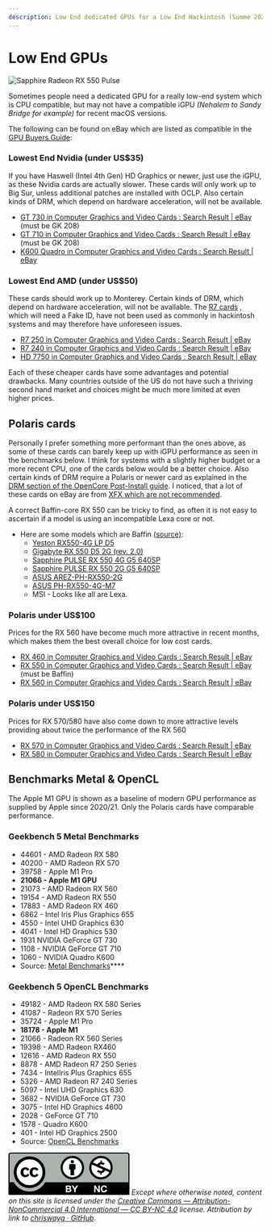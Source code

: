 ```yaml
---
description: Low End dedicated GPUs for a Low End Hackintosh (Summe 2022)
---
```


# Low End GPUs

![Sapphire Radeon RX 550 Pulse](../.gitbook/assets/rx550\_pulse\_4gb\_800x500\_03.png)

Sometimes people need a dedicated GPU for a really low-end system which is CPU compatible, but may not have a compatible iGPU _(Nehalem to Sandy Bridge for example)_ for recent macOS versions.

The following can be found on eBay which are listed as compatible in the [GPU Buyers Guide](https://dortania.github.io/GPU-Buyers-Guide/modern-gpus/amd-gpu.html#polaris-10-and-20-series):

### Lowest End Nvidia (under US$35)

If you have Haswell (Intel 4th Gen) HD Graphics or newer, just use the iGPU, as these Nvidia cards are actually slower. These cards will only work up to Big Sur, unless additional patches are installed with OCLP. Also certain kinds of DRM, which depend on hardware acceleration, will not be available.

* [GT 730 in Computer Graphics and Video Cards : Search Result | eBay](https://www.ebay.com/sch/i.html?\_from=R40&\_nkw=GT+730&\_sacat=27386\&LH\_TitleDesc=0&\_fsrp=1\&LH\_BIN=1&\_sop=12&\_udhi=35) (must be GK 208)
* [GT 710 in Computer Graphics and Video Cards : Search Result | eBay](https://www.ebay.com/sch/i.html?\_nkw=gt+710&\_sacat=27386&\_sop=12&\_udhi=35\&rt=nc\&LH\_BIN=1) (must be GK 208)
* [K600 Quadro in Computer Graphics and Video Cards : Search Result | eBay](https://www.ebay.com/sch/i.html?\_from=R40&\_trksid=p2334524.m570.l1311&\_nkw=k600+quadro&\_sacat=27386\&LH\_TitleDesc=0&\_fsrp=1&\_odkw=RX+560&\_osacat=27386\&LH\_BIN=1&\_sop=12&\_udhi=35)

### Lowest End AMD (under US$50)

These cards should work up to Monterey. Certain kinds of DRM, which depend on hardware acceleration, will not be available. The [R7 cards](https://dortania.github.io/GPU-Buyers-Guide/modern-gpus/amd-gpu.html) , which will need a Fake ID, have not been used as commonly in hackintosh systems and may therefore have unforeseen issues.

* [R7 250 in Computer Graphics and Video Cards : Search Result | eBay](https://www.ebay.com/sch/i.html?\_from=R40&\_trksid=m570.l1313&\_nkw=R7+250&\_sacat=27386\&LH\_TitleDesc=0&\_odkw=R7+240&\_osacat=27386\&LH\_BIN=1&\_sop=12&\_udhi=50)
* [R7 240 in Computer Graphics and Video Cards : Search Result | eBay](https://www.ebay.com/sch/i.html?\_from=R40&\_trksid=m570.l1313&\_nkw=R7+240&\_sacat=27386\&LH\_TitleDesc=0&\_odkw=HD+7750&\_osacat=27386\&LH\_BIN=1&\_sop=12&\_udhi=50)
* [HD 7750 in Computer Graphics and Video Cards : Search Result | eBay](https://www.ebay.com/sch/i.html?\_from=R40&\_trksid=m570.l1313&\_nkw=HD+7750&\_sacat=27386\&LH\_TitleDesc=0\&rt=nc&\_odkw=gt+710&\_osacat=27386\&LH\_BIN=1&\_sop=12&\_udhi=50)

Each of these cheaper cards have some advantages and potential drawbacks. Many countries outside of the US do not have such a thriving second hand market and choices might be much more limited at even higher prices.

## Polaris cards

Personally I prefer something more performant than the ones above, as some of these cards can barely keep up with iGPU performance as seen in the benchmarks below. I think for systems with a slightly higher budget or a more recent CPU, one of the cards below would be a better choice. Also certain kinds of DRM require a Polaris or newer card as explained in the [DRM section of the OpenCore Post-Install guide](https://dortania.github.io/OpenCore-Post-Install/universal/drm.html). I noticed, that a lot of these cards on eBay are from [XFX which are not recommended](https://dortania.github.io/GPU-Buyers-Guide/buyers-guide/gpu-avoid.html).

A correct Baffin-core RX 550 can be tricky to find, as often it is not easy to ascertain if a model is using an incompatible Lexa core or not.

* Here are some models which are Baffin [(source)](https://github.com/dortania/bugtracker/issues/129):
  * [Yeston RX550-4G LP D5](http://www.yeston.net/product/details/234/272)
  * [Gigabyte RX 550 D5 2G (rev. 2.0)](https://www.gigabyte.com/Graphics-Card/GV-RX550D5-2GD-rev-20#kf)
  * [Sapphire PULSE RX 550 4G G5 640SP](https://www.sapphiretech.com/en/consumer/pulse-rx-550-4g-g5-1)
  * [Sapphire PULSE RX 550 2G G5 640SP](https://www.sapphiretech.com/en/consumer/pulse-rx-550-2g-g5-1)
  * [ASUS AREZ-PH-RX550-2G](https://www.asus.com/Motherboards-Components/Graphics-Cards/All-series/AREZ-PH-RX550-2G)
  * [ASUS PH-RX550-4G-M7](https://www.asus.com/Motherboards-Components/Graphics-Cards/All-series/PH-RX550-4G-M7)
  * MSI - Looks like all are Lexa.

### Polaris under US$100

Prices for the RX 560 have become much more attractive in recent months, which makes them the best overall choice for low cost cards.

* [RX 460 in Computer Graphics and Video Cards : Search Result | eBay](https://www.ebay.com/sch/i.html?\_from=R40&\_nkw=RX+460&\_sacat=27386\&LH\_TitleDesc=0\&LH\_BIN=1&\_sop=12&\_fsrp=1&\_udhi=100)
* [RX 550 in Computer Graphics and Video Cards : Search Result | eBay](https://www.ebay.com/sch/i.html?\_from=R40&\_trksid=m570.l1313&\_nkw=RX+550&\_sacat=27386\&LH\_TitleDesc=0&\_fsrp=1&\_odkw=RX+460&\_osacat=27386\&LH\_BIN=1&\_sop=12&\_udhi=100) (must be Baffin)
* [RX 560 in Computer Graphics and Video Cards : Search Result | eBay](https://www.ebay.com/sch/i.html?\_from=R40&\_nkw=RX%20560&\_sacat=27386\&LH\_TitleDesc=0&\_fsrp=1\&LH\_BIN=1&\_sop=12&\_udhi=100\&rt=nc)

### Polaris under US$150

Prices for RX 570/580 have also come down to more attractive levels providing about twice the performance of the RX 560

* [RX 570 in Computer Graphics and Video Cards : Search Result | eBay](https://www.ebay.com/sch/i.html?\_from=R40&\_trksid=p2334524.m570.l1313&\_nkw=RX+570&\_sacat=27386\&LH\_TitleDesc=0&\_fsrp=1&\_odkw=rx+570&\_osacat=27386\&LH\_BIN=1&\_sop=12&\_udhi=150)
* [RX 580 in Computer Graphics and Video Cards : Search Result | eBay](https://www.ebay.com/sch/i.html?\_from=R40&\_trksid=p2334524.m570.l1313&\_nkw=rx+580&\_sacat=27386\&LH\_TitleDesc=0&\_fsrp=1&\_odkw=rx+570&\_osacat=27386\&LH\_BIN=1&\_sop=12&\_udhi=150)

## Benchmarks Metal & OpenCL

The Apple M1 GPU is shown as a baseline of modern GPU performance as supplied by Apple since 2020/21. Only the Polaris cards have comparable performance.

### **Geekbench 5 Metal Benchmarks**

* 44601 - AMD Radeon RX 580&#x20;
* 40200 - AMD Radeon RX 570&#x20;
* 39758 - Apple M1 Pro&#x20;
* **21066 - Apple M1 GPU**
* 21073 - AMD Radeon RX 560
* 19154 - AMD Radeon RX 550
* 17883 - AMD Radeon RX 460
* 6862 - Intel Iris Plus Graphics 655
* 4550 - Intel UHD Graphics 630
* 4041 - Intel HD Graphics 530
* 1931 NVIDIA GeForce GT 730
* 1108 - NVIDIA GeForce GT 710
* 1060 - NVIDIA Quadro K600
* Source: [Metal Benchmarks](https://browser.geekbench.com/metal-benchmarks)****

### **Geekbench 5 OpenCL Benchmarks**

* 49182 - AMD Radeon RX 580 Series&#x20;
* 41087 - Radeon RX 570 Series&#x20;
* 35724 - Apple M1 Pro&#x20;
* **18178 - Apple M1**
* 21066 - Radeon RX 560 Series
* 19398 - AMD Radeon RX460
* 12616 - AMD Radeon RX 550
* 8878 - AMD Radeon R7 250 Series
* 7434 - IntelIris Plus Graphics 655
* 5326 - AMD Radeon R7 240 Series
* 5097 - Intel UHD Graphics 630
* 3682 - NVIDIA GeForce GT 730
* 3075 - Intel HD Graphics 4600
* 2028 - GeForce GT 710
* 1578 - Quadro K600
* 401 - Intel HD Graphics 2500
* Source: [OpenCL Benchmarks](https://browser.geekbench.com/opencl-benchmarks)

![](../.gitbook/assets/by-nc-license.svg) _Except where otherwise noted, content on this site is licensed under the_ [_Creative Commons — Attribution-NonCommercial 4.0 International — CC BY-NC 4.0_](https://creativecommons.org/licenses/by-nc/4.0/) _license. Attribution by link to_ [_chriswayg · GitHub_](https://github.com/chriswayg)_._
